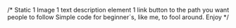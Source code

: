 /* Static
1 Image
1 text description element
1 link button to the path you want people to follow
Simple code for beginner´s, like me, to fool around.
Enjoy
*/
